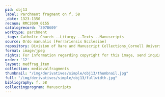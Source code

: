 ```yaml
---
pid: obj13
label: Parchment fragment on f. 58
_date: 1323-1350
recnum: RMC2009_0155
catalogrecord: '3978609'
worktype: parchment
_tags: Catholic Church --Liturgy --Texts --Manuscripts
source: Ordo manualis [Ferrariensis Ecclesiae]
repository: Division of Rare and Manuscript Collections_Cornell University Library
format: image/jpeg
rights: For information regarding copyright for this image, send inquiries to rarerepro@cornell.edu
order: '12'
layout: medfrag_item
collection: medievalfragments
thumbnail: "/img/derivatives/simple/obj13/thumbnail.jpg"
full: "/img/derivatives/simple/obj13/fullwidth.jpg"
bibliography: f. 58
collectingprogram: Manuscripts
---
```

